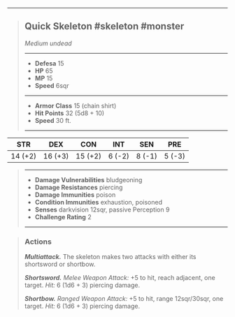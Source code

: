 ___
> ## Quick Skeleton #skeleton #monster
>*Medium undead*
> ___
> - **Defesa** 15
> - **HP** 65
> - **MP** 15
> - **Speed** 6sqr
> ___
> - **Armor Class** 15 (chain shirt)
> - **Hit Points** 32 (5d8 + 10)
> - **Speed** 30 ft.
>___
>
|   STR   |   DEX   |   CON   |  INT   |  SEN   |  PRE   |
|:-------:|:-------:|:-------:|:------:|:------:|:------:|
| 14 (+2) | 16 (+3) | 15 (+2) | 6 (-2) | 8 (-1) | 5 (-3) |
>___
> - **Damage Vulnerabilities** bludgeoning
> - **Damage Resistances** piercing
> - **Damage Immunities** poison
> - **Condition Immunities** exhaustion, poisoned
> - **Senses** darkvision 12sqr, passive Perception 9
> - **Challenge Rating** 2
> ___

> ### Actions
> ***Multiattack.*** The skeleton makes two attacks with either its shortsword or shortbow.
>
> ***Shortsword.*** *Melee Weapon Attack:* +5 to hit, reach adjacent, one target. *Hit:* 6 (1d6 + 3) piercing damage.
>
> ***Shortbow.*** *Ranged Weapon Attack:* +5 to hit, range 12sqr/30sqr, one target. *Hit:* 6 (1d6 + 3) piercing damage.